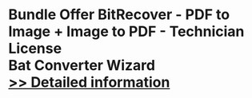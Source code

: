 # Bundle Offer BitRecover - PDF to Image + Image to PDF - Technician License<br />Bat Converter Wizard<br />[>> Detailed information](https://secure.shareit.com/shareit/product.html?productid=300954727&affiliateid=200057808)